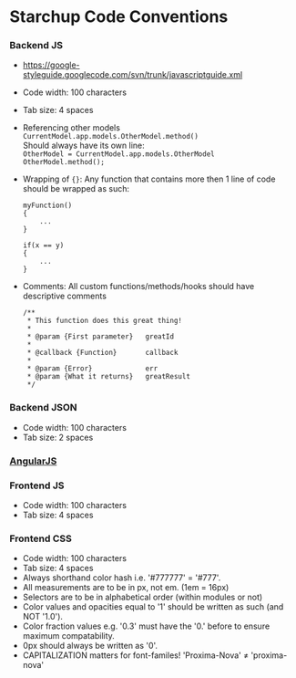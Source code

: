Starchup Code Conventions
=========================

### Backend JS

* https://google-styleguide.googlecode.com/svn/trunk/javascriptguide.xml
* Code width: 100 characters
* Tab size: 4 spaces

* Referencing other models `CurrentModel.app.models.OtherModel.method()`  
	Should always have its own line:  
  `OtherModel = CurrentModel.app.models.OtherModel`  
  `OtherModel.method();`

* Wrapping of `{}`: Any function that contains more then 1 line of code should be wrapped as such:
  ```
  myFunction()
  {
      ...
  }
  ```
  ```
  if(x == y)
  {
      ...
  }
  ```
  
* Comments: All custom functions/methods/hooks should have descriptive comments
  ```
  /**
   * This function does this great thing!
   *
   * @param {First parameter}   greatId
   *
   * @callback {Function}       callback
   *
   * @param {Error}             err
   * @param {What it returns}   greatResult
   */
   ```


### Backend JSON

* Code width: 100 characters
* Tab size: 2 spaces


### [AngularJS](https://github.com/mgechev/angularjs-style-guide)

### Frontend JS

* Code width: 100 characters
* Tab size: 4 spaces


### Frontend CSS

* Code width: 100 characters
* Tab size: 4 spaces
* Always shorthand color hash i.e. '#777777' = '#777'.
* All measurements are to be in px, not em. (1em = 16px)
* Selectors are to be in alphabetical order (within modules or not)
* Color values and opacities equal to '1' should be written as such (and NOT '1.0').
* Color fraction values e.g. '0.3' must have the '0.' before to ensure maximum compatability.
* 0px should always be written as '0'.
* CAPITALIZATION matters for font-familes! 'Proxima-Nova' ≠ 'proxima-nova'
